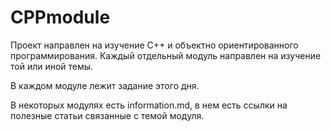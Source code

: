 # CPPmodule

Проект направлен на изучение С++ и объектно ориентированного программирования. Каждый отдельный модуль направлен на изучение той или иной темы. 

В каждом модуле лежит задание этого дня.

В некоторых модулях есть information.md, в нем есть ссылки на полезные статьи связанные с темой модуля.
